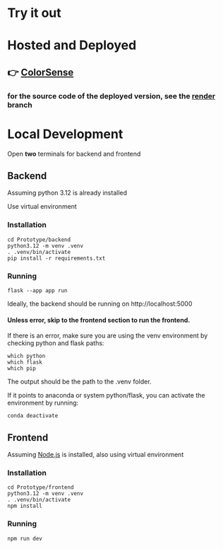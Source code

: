 # Try it out
# Hosted and Deployed
## 👉 [ColorSense](https://xiaojie-zhou.github.io/ColorSense/)
### for the source code of the deployed version, see the [render](https://github.com/xiaojie-zhou/CS239-Visual-Accessibility/tree/render) branch
# Local Development 
Open **two** terminals for backend and frontend
## Backend
Assuming python 3.12 is already installed

Use virtual environment
### Installation

```
cd Prototype/backend
python3.12 -m venv .venv
. .venv/bin/activate
pip install -r requirements.txt
```

### Running
```
flask --app app run
```
Ideally, the backend should be running on http://localhost:5000 
#### Unless error, skip to the frontend section to run the frontend.

If there is an error, make sure you are using the venv environment by checking python and flask paths:
```
which python
which flask
which pip
```
The output should be the path to the .venv folder. 

If it points to anaconda or system python/flask, you can activate the environment by running:
```
conda deactivate
```
## Frontend
Assuming [Node.js](https://nodejs.org/en) is installed, also using virtual environment

### Installation
```
cd Prototype/frontend
python3.12 -m venv .venv
. .venv/bin/activate
npm install
```

### Running
```
npm run dev
```
